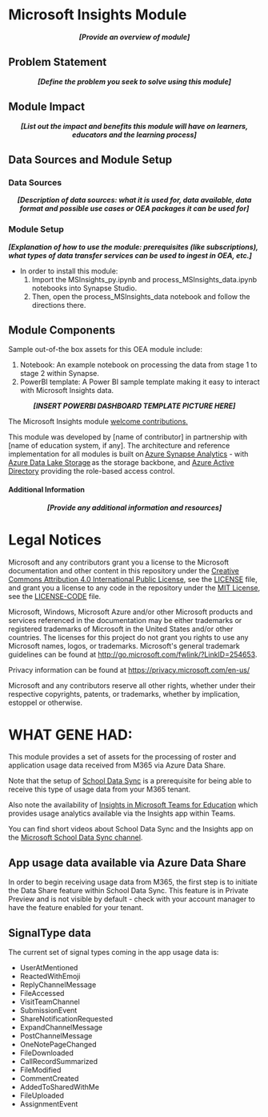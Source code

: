 # Microsoft Insights Module
 <p align="center">
  <strong><em>[Provide an overview of module]</em></strong>
 </p>

## Problem Statement
 <p align="center">
  <strong><em>[Define the problem you seek to solve using this module]</em></strong>
 </p>
 
## Module Impact
 <p align="center">
  <strong><em>[List out the impact and benefits this module will have on learners, educators and the learning process]</em></strong>
 </p>

## Data Sources and Module Setup
### Data Sources
 <p align="center">
  <strong><em>[Description of data sources: what it is used for, data available, data format and possible use cases or OEA packages it can be used for]</em></strong>
 </p>
 
### Module Setup
<strong><em>[Explanation of how to use the module: prerequisites (like subscriptions), what types of data transfer services can be used to ingest in OEA, etc.]</em></strong>

  - In order to install this module:
     1. Import the MSInsights_py.ipynb and process_MSInsights_data.ipynb notebooks into Synapse Studio.
     2. Then, open the process_MSInsights_data notebook and follow the directions there.
 
## Module Components
Sample out-of-the box assets for this OEA module include: 
1. Notebook: An example notebook on processing the data from stage 1 to stage 2 within Synapse. 
2. PowerBI template: A Power BI sample template making it easy to interact with Microsoft Insights data.
 <p align="center">
  <strong><em>[INSERT POWERBI DASHBOARD TEMPLATE PICTURE HERE]</em></strong>
 </p>

The Microsoft Insights module [welcome contributions.](https://github.com/microsoft/OpenEduAnalytics/blob/main/CONTRIBUTING.md) 

This module was developed by [name of contributor] in partnership with [name of education system, if any]. The architecture and reference implementation for all modules is built on [Azure Synapse Analytics](https://azure.microsoft.com/en-us/services/synapse-analytics/) - with [Azure Data Lake Storage](https://docs.microsoft.com/en-us/azure/storage/blobs/data-lake-storage-introduction) as the storage backbone,  and [Azure Active Directory](https://azure.microsoft.com/en-us/services/active-directory/) providing the role-based access control.

#### Additional Information
<p align="center">
  <strong><em>[Provide any additional information and resources]</em></strong>
 </p>

# Legal Notices
Microsoft and any contributors grant you a license to the Microsoft documentation and other content
in this repository under the [Creative Commons Attribution 4.0 International Public License](https://creativecommons.org/licenses/by/4.0/legalcode),
see the [LICENSE](LICENSE) file, and grant you a license to any code in the repository under the [MIT License](https://opensource.org/licenses/MIT), see the
[LICENSE-CODE](LICENSE-CODE) file.

Microsoft, Windows, Microsoft Azure and/or other Microsoft products and services referenced in the documentation
may be either trademarks or registered trademarks of Microsoft in the United States and/or other countries.
The licenses for this project do not grant you rights to use any Microsoft names, logos, or trademarks.
Microsoft's general trademark guidelines can be found at http://go.microsoft.com/fwlink/?LinkID=254653.

Privacy information can be found at https://privacy.microsoft.com/en-us/

Microsoft and any contributors reserve all other rights, whether under their respective copyrights, patents,
or trademarks, whether by implication, estoppel or otherwise.

# WHAT GENE HAD:

This module provides a set of assets for the processing of roster and application usage data received from M365 via Azure Data Share.

Note that the setup of [School Data Sync](https://sds.microsoft.com/) is a prerequisite for being able to receive this type of usage data from your M365 tenant.

Also note the availability of [Insights in Microsoft Teams for Education](https://support.microsoft.com/en-us/office/insights-preview-in-microsoft-teams-for-education-leaders-8738d1b1-4e1c-49bd-9e8d-b5292474c347?ui=en-us&rs=en-us&ad=us) which provides usage analytics available via the Insights app within Teams.

You can find short videos about School Data Sync and the Insights app on the [Microsoft School Data Sync channel](https://www.youtube.com/channel/UCA8ZOC7eTfzLlkcFW3imkHg/featured).

## App usage data available via Azure Data Share
In order to begin receiving usage data from M365, the first step is to initiate the Data Share feature within School Data Sync. This feature is in Private Preview and is not visible by default - check with your account manager to have the feature enabled for your tenant.

## SignalType data
The current set of signal types coming in the app usage data is:
* UserAtMentioned
* ReactedWithEmoji
* ReplyChannelMessage
* FileAccessed
* VisitTeamChannel
* SubmissionEvent
* ShareNotificationRequested
* ExpandChannelMessage
* PostChannelMessage
* OneNotePageChanged
* FileDownloaded
* CallRecordSummarized
* FileModified
* CommentCreated
* AddedToSharedWithMe
* FileUploaded
* AssignmentEvent

